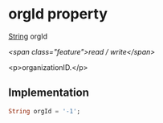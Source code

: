 


# orgId property







[String](https:api.flutter.dev/flutter/dart-core/String-class.html) orgId
  
_\<span class="feature"\>read / write\</span\>_



\<p\>organizationID.\</p\>



## Implementation

```dart
String orgId = '-1';
```







